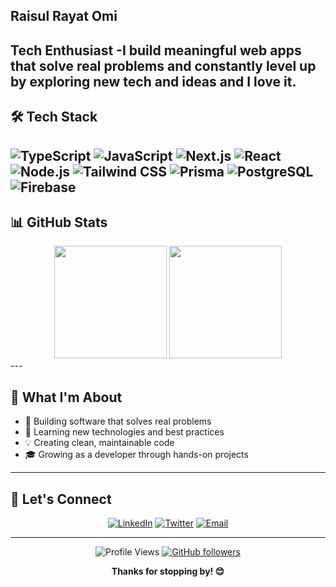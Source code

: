 Raisul Rayat Omi
---
Tech Enthusiast
-I build meaningful web apps that solve real problems and constantly level up by exploring new tech and ideas and I love it.
---

## 🛠️ Tech Stack

![TypeScript](https://img.shields.io/badge/TypeScript-3178C6?style=flat-square&logo=typescript&logoColor=white)
![JavaScript](https://img.shields.io/badge/JavaScript-F7DF1E?style=flat-square&logo=javascript&logoColor=black)
![Next.js](https://img.shields.io/badge/Next.js-000000?style=flat-square&logo=next.js&logoColor=white)
![React](https://img.shields.io/badge/React-61DAFB?style=flat-square&logo=react&logoColor=black)
![Node.js](https://img.shields.io/badge/Node.js-339933?style=flat-square&logo=node.js&logoColor=white)
![Tailwind CSS](https://img.shields.io/badge/Tailwind-06B6D4?style=flat-square&logo=tailwind-css&logoColor=white)
![Prisma](https://img.shields.io/badge/Prisma-2D3748?style=flat-square&logo=Prisma&logoColor=white)
![PostgreSQL](https://img.shields.io/badge/PostgreSQL-4169E1?style=flat-square&logo=postgresql&logoColor=white)
![Firebase](https://img.shields.io/badge/Firebase-FFCA28?style=flat-square&logo=Firebase&logoColor=black)
---
## 📊 GitHub Stats

<div align="center">
  <img height="180em" src="https://github-readme-stats.vercel.app/api?username=Rayat-7&show_icons=true&theme=tokyonight&include_all_commits=true&count_private=true"/>
  <img height="180em" src="https://github-readme-stats.vercel.app/api/top-langs/?username=Rayat-7&layout=compact&langs_count=7&theme=tokyonight"/>
</div>
---

## 🌟 What I'm About

- 🎯 Building software that solves real problems
- 🚀 Learning new technologies and best practices
- 💡 Creating clean, maintainable code
- 🎓 Growing as a developer through hands-on projects

---

## 🤝 Let's Connect

<div align="center">

[![LinkedIn](https://img.shields.io/badge/LinkedIn-0A66C2?style=flat-square&logo=linkedin&logoColor=white)](your-linkedin-url)
[![Twitter](https://img.shields.io/badge/Twitter-1DA1F2?style=flat-square&logo=twitter&logoColor=white)](your-twitter-url)
[![Email](https://img.shields.io/badge/Email-EA4335?style=flat-square&logo=gmail&logoColor=white)](mailto:your-email@example.com)

</div>

---

<div align="center">

![Profile Views](https://komarev.com/ghpvc/?username=Rayat-7&label=Profile%20views&color=64748b&style=flat-square)
[![GitHub followers](https://img.shields.io/github/followers/Rayat-7?label=Follow&style=social)](https://github.com/Rayat-7)

**Thanks for stopping by! 😊**

</div>
